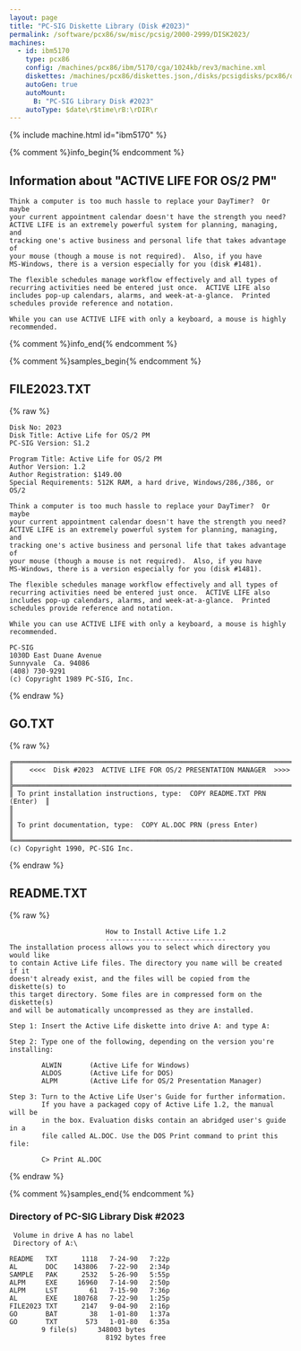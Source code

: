```yaml
---
layout: page
title: "PC-SIG Diskette Library (Disk #2023)"
permalink: /software/pcx86/sw/misc/pcsig/2000-2999/DISK2023/
machines:
  - id: ibm5170
    type: pcx86
    config: /machines/pcx86/ibm/5170/cga/1024kb/rev3/machine.xml
    diskettes: /machines/pcx86/diskettes.json,/disks/pcsigdisks/pcx86/diskettes.json
    autoGen: true
    autoMount:
      B: "PC-SIG Library Disk #2023"
    autoType: $date\r$time\rB:\rDIR\r
---
```


{% include machine.html id="ibm5170" %}

{% comment %}info_begin{% endcomment %}

## Information about "ACTIVE LIFE FOR OS/2 PM"

    Think a computer is too much hassle to replace your DayTimer?  Or maybe
    your current appointment calendar doesn't have the strength you need?
    ACTIVE LIFE is an extremely powerful system for planning, managing, and
    tracking one's active business and personal life that takes advantage of
    your mouse (though a mouse is not required).  Also, if you have
    MS-Windows, there is a version especially for you (disk #1481).
    
    The flexible schedules manage workflow effectively and all types of
    recurring activities need be entered just once.  ACTIVE LIFE also
    includes pop-up calendars, alarms, and week-at-a-glance.  Printed
    schedules provide reference and notation.
    
    While you can use ACTIVE LIFE with only a keyboard, a mouse is highly
    recommended.
{% comment %}info_end{% endcomment %}

{% comment %}samples_begin{% endcomment %}

## FILE2023.TXT

{% raw %}
```
Disk No: 2023                                                           
Disk Title: Active Life for OS/2 PM                                     
PC-SIG Version: S1.2                                                    
                                                                        
Program Title: Active Life for OS/2 PM                                  
Author Version: 1.2                                                     
Author Registration: $149.00                                            
Special Requirements: 512K RAM, a hard drive, Windows/286,/386, or OS/2 
                                                                        
Think a computer is too much hassle to replace your DayTimer?  Or maybe 
your current appointment calendar doesn't have the strength you need?   
ACTIVE LIFE is an extremely powerful system for planning, managing, and 
tracking one's active business and personal life that takes advantage of
your mouse (though a mouse is not required).  Also, if you have         
MS-Windows, there is a version especially for you (disk #1481).         
                                                                        
The flexible schedules manage workflow effectively and all types of     
recurring activities need be entered just once.  ACTIVE LIFE also       
includes pop-up calendars, alarms, and week-at-a-glance.  Printed       
schedules provide reference and notation.                               
                                                                        
While you can use ACTIVE LIFE with only a keyboard, a mouse is highly   
recommended.                                                            
                                                                        
PC-SIG                                                                  
1030D East Duane Avenue                                                 
Sunnyvale  Ca. 94086                                                    
(408) 730-9291                                                          
(c) Copyright 1989 PC-SIG, Inc.                                         
```
{% endraw %}

## GO.TXT

{% raw %}
```
╔═════════════════════════════════════════════════════════════════════════╗
║    <<<<  Disk #2023  ACTIVE LIFE FOR OS/2 PRESENTATION MANAGER  >>>>    ║
╠═════════════════════════════════════════════════════════════════════════╣
║ To print installation instructions, type:  COPY README.TXT PRN (Enter)  ║
║                                                                         ║
║ To print documentation, type:  COPY AL.DOC PRN (press Enter)            ║
╚═════════════════════════════════════════════════════════════════════════╝
(c) Copyright 1990, PC-SIG Inc.
```
{% endraw %}

## README.TXT

{% raw %}
```
                        How to Install Active Life 1.2
                        ------------------------------
The installation process allows you to select which directory you would like
to contain Active Life files. The directory you name will be created if it
doesn't already exist, and the files will be copied from the diskette(s) to
this target directory. Some files are in compressed form on the diskette(s)
and will be automatically uncompressed as they are installed.

Step 1: Insert the Active Life diskette into drive A: and type A:

Step 2: Type one of the following, depending on the version you're installing:

        ALWIN       (Active Life for Windows)
        ALDOS       (Active Life for DOS)
        ALPM        (Active Life for OS/2 Presentation Manager)

Step 3: Turn to the Active Life User's Guide for further information.
        If you have a packaged copy of Active Life 1.2, the manual will be
        in the box. Evaluation disks contain an abridged user's guide in a
        file called AL.DOC. Use the DOS Print command to print this file:

        C> Print AL.DOC
```
{% endraw %}

{% comment %}samples_end{% endcomment %}

### Directory of PC-SIG Library Disk #2023

     Volume in drive A has no label
     Directory of A:\

    README   TXT      1118   7-24-90   7:22p
    AL       DOC    143806   7-22-90   2:34p
    SAMPLE   PAK      2532   5-26-90   5:55p
    ALPM     EXE     16960   7-14-90   2:50p
    ALPM     LST        61   7-15-90   7:36p
    AL       EXE    180768   7-22-90   1:25p
    FILE2023 TXT      2147   9-04-90   2:16p
    GO       BAT        38   1-01-80   1:37a
    GO       TXT       573   1-01-80   6:35a
            9 file(s)     348003 bytes
                            8192 bytes free

